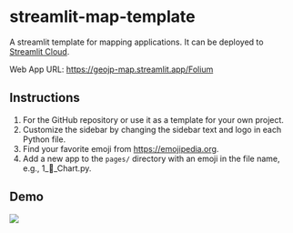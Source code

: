 # streamlit-map-template

A streamlit template for mapping applications. It can be deployed to [Streamlit Cloud](https://streamlit.io/cloud).

Web App URL: <https://geojp-map.streamlit.app/Folium>

## Instructions

1. For the GitHub repository or use it as a template for your own project.
2. Customize the sidebar by changing the sidebar text and logo in each Python file.
3. Find your favorite emoji from https://emojipedia.org.
4. Add a new app to the `pages/` directory with an emoji in the file name, e.g., 1_🚀_Chart.py.

## Demo

![](https://i.imgur.com/6lj0oAO.png)
